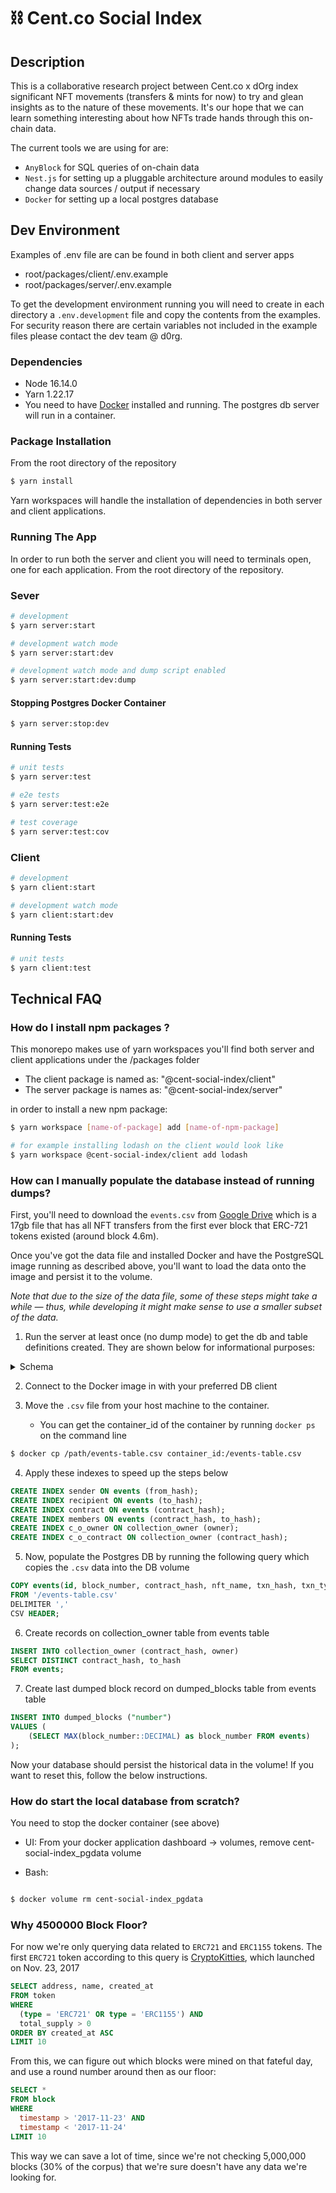 # ⛓ Cent.co Social Index

## Description

This is a collaborative research project between Cent.co x dOrg index significant NFT movements (transfers & mints for now) to try and glean insights as to the nature of these movements. It's our hope that we can learn something interesting about how NFTs trade hands through this on-chain data.

The current tools we are using for are:

* `AnyBlock` for SQL queries of on-chain data
* `Nest.js` for setting up a pluggable architecture around modules to easily change data sources / output if necessary
* `Docker` for setting up a local postgres database

## Dev Environment
Examples of .env file are can be found in both client and server apps

* root/packages/client/.env.example
* root/packages/server/.env.example

To get the development environment running you will need to create in each directory a `.env.development` file and copy the contents from the examples.
For security reason there are certain variables not included in the example files please contact the dev team @ d0rg.

### Dependencies
* Node 16.14.0
* Yarn 1.22.17
* You need to have [Docker](https://docs.docker.com/get-docker/) installed and running. The postgres db server will run in a container.

### Package Installation
From the root directory of the repository

```bash
$ yarn install
```
Yarn workspaces will handle the installation of dependencies in both server and client applications.
### Running The App
In order to run both the server and client you will need to terminals open, one for each application.
From the root directory of the repository.

### Sever
```bash
# development
$ yarn server:start

# development watch mode
$ yarn server:start:dev

# development watch mode and dump script enabled
$ yarn server:start:dev:dump
```
#### Stopping Postgres Docker Container

```bash
$ yarn server:stop:dev
```

#### Running Tests
```bash
# unit tests
$ yarn server:test

# e2e tests
$ yarn server:test:e2e

# test coverage
$ yarn server:test:cov
```

### Client
```bash
# development
$ yarn client:start

# development watch mode
$ yarn client:start:dev
```

#### Running Tests
```bash
# unit tests
$ yarn client:test
```

## Technical FAQ

### How do I install npm packages ?
This monorepo makes use of yarn workspaces you'll find both server and client applications under the /packages folder
* The client package is named as: "@cent-social-index/client"
* The server package is names as: "@cent-social-index/server"

in order to install a new npm package:
```bash
$ yarn workspace [name-of-package] add [name-of-npm-package]

# for example installing lodash on the client would look like
$ yarn workspace @cent-social-index/client add lodash
```

### How can I manually populate the database instead of running dumps?

First, you'll need to download the `events.csv` from [Google Drive](https://drive.google.com/drive/folders/13e1oLtjr4nUlVz0w-OamFrYipSEXcjfV?usp=sharing) which is a 17gb file that has all NFT transfers from the first ever block that ERC-721 tokens existed (around block 4.6m).

Once you've got the data file and installed Docker and have the PostgreSQL image running as described above, you'll want to load the data onto the image and persist it to the volume.

*Note that due to the size of the data file, some of these steps might take a while — thus, while developing it might make sense to use a smaller subset of the data.*

1. Run the server at least once (no dump mode) to get the db and table definitions created. They are shown below for informational purposes:

<details>
    <summary>Schema</summary>

```sql
CREATE TABLE dumped_blocks (
    id              SERIAL PRIMARY KEY,
    number          VARCHAR(10),
    timestamp       DATE
);
```

```sql
CREATE TABLE events (
    id              INT PRIMARY KEY,
    block_number    VARCHAR(10),
    nft_name        TEXT,
    contract_hash   VARCHAR(42),
    txn_hash        VARCHAR(66),
    txn_type        VARCHAR(10),
    gas             VARCHAR(32),
    value           VARCHAR(78),
    from_hash       VARCHAR(42),
    to_hash         VARCHAR(42),
    token_id        VARCHAR(78),
    timestamp       DATE,
);

```

```sql
CREATE TABLE collection_owner (
    id              SERIAL PRIMARY KEY,
    contract_hash   VARCHAR(42),
    owner           VARCHAR(42)
);
```
</details>

2. Connect to the Docker image in with your preferred DB client


3. Move the `.csv` file from your host machine to the container.
    * You can get the container_id of the container by running `docker ps` on the command line

```bash
$ docker cp /path/events-table.csv container_id:/events-table.csv

```

4. Apply these indexes to speed up the steps below

```sql
CREATE INDEX sender ON events (from_hash);
CREATE INDEX recipient ON events (to_hash);
CREATE INDEX contract ON events (contract_hash);
CREATE INDEX members ON events (contract_hash, to_hash);
CREATE INDEX c_o_owner ON collection_owner (owner);
CREATE INDEX c_o_contract ON collection_owner (contract_hash);
```

5. Now, populate the Postgres DB by running the following query which copies the `.csv` data into the DB volume

```sql
COPY events(id, block_number, contract_hash, nft_name, txn_hash, txn_type, gas, value, from_hash, to_hash, token_id, timestamp)
FROM '/events-table.csv'
DELIMITER ','
CSV HEADER;
```

6. Create records on collection_owner table from events table

```sql
INSERT INTO collection_owner (contract_hash, owner)
SELECT DISTINCT contract_hash, to_hash
FROM events;
```

7. Create last dumped block record on dumped_blocks table from events table

```sql
INSERT INTO dumped_blocks ("number")
VALUES (
    (SELECT MAX(block_number::DECIMAL) as block_number FROM events)
);
```

Now your database should persist the historical data in the volume! If you want to reset this, follow the below instructions.

### How do start the local database from scratch?


You need to stop the docker container (see above)


* UI: From your docker application dashboard -> volumes, remove cent-social-index_pgdata volume

* Bash:


```bash

$ docker volume rm cent-social-index_pgdata

```

### Why 4500000 Block Floor?

For now we're only querying data related to `ERC721` and `ERC1155` tokens. The first `ERC721` token according to this query is [CryptoKitties](https://etherscan.io/address/0x06012c8cf97bead5deae237070f9587f8e7a266d), which launched on Nov. 23, 2017

``` SQL
SELECT address, name, created_at
FROM token
WHERE
  (type = 'ERC721' OR type = 'ERC1155') AND
  total_supply > 0
ORDER BY created_at ASC
LIMIT 10
```

From this, we can figure out which blocks were mined on that fateful day, and use a round number around then as our floor:

``` SQL
SELECT *
FROM block
WHERE
  timestamp > '2017-11-23' AND
  timestamp < '2017-11-24'
LIMIT 10
```

This way we can save a lot of time, since we're not checking 5,000,000 blocks (30% of the corpus) that we're sure doesn't have any data we're looking for.
